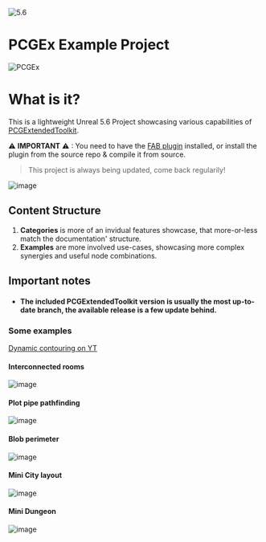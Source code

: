 ![5.6](https://img.shields.io/badge/5.6-darkgreen)
# PCGEx Example Project

![PCGEx](https://raw.githubusercontent.com/Nebukam/PCGExtendedToolkit/refs/heads/docs/_sources/smol-logo.png)

# What is it?
This is a lightweight Unreal 5.6 Project showcasing various capabilities of [PCGExtendedToolkit](https://github.com/Nebukam/PCGExtendedToolkit).  

⚠ **IMPORTANT** ⚠ : You need to have the [FAB plugin](https://www.fab.com/listings/3f0bea1c-7406-4441-951b-8b2ca155f624) installed, or install the plugin from the source repo & compile it from source.

> This project is always being updated, come back regularily!

![image](https://github.com/user-attachments/assets/8228cb69-8354-4f8e-9d60-fa4aaaf2023d)



## Content Structure
1. **Categories** is more of an invidual features showcase, that more-or-less match the documentation' structure.
2. **Examples** are more involved use-cases, showcasing more complex synergies and useful node combinations.

## Important notes
- #### The included PCGExtendedToolkit version is usually the most up-to-date branch, the available release is a few update behind.

### Some examples

[Dynamic contouring on YT](https://www.youtube.com/watch?v=bpT4G8JR3jU)

#### Interconnected rooms
![image](https://github.com/user-attachments/assets/8e3a82e8-801d-4897-8512-4bbc1589fa6e)

#### Plot pipe pathfinding
![image](https://github.com/user-attachments/assets/27118da4-f05c-46e4-9ab0-7c52f431f1f8)

#### Blob perimeter
![image](https://github.com/user-attachments/assets/6768e62a-f845-4e30-b903-18a3b6e0f10a)  

#### Mini City layout
![image](https://github.com/user-attachments/assets/fac10c78-8e1d-47b4-a5be-61af73bf9b94)

#### Mini Dungeon
![image](https://github.com/user-attachments/assets/3e667fbd-c441-4693-abc2-14a7f9c1ac8a)


